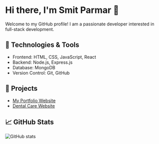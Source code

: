 # Hi there, I'm Smit Parmar 👋

Welcome to my GitHub profile! I am a passionate developer interested in full-stack development.

## 🔧 Technologies & Tools
- Frontend: HTML, CSS, JavaScript, React
- Backend: Node.js, Express.js
- Database: MongoDB
- Version Control: Git, GitHub

## 🚀 Projects
- [My Portfolio Website](https://github.com/smitparmar20/portfolio)
- [Dental Care Website](https://github.com/smitparmar20/Dental-care)

## 📈 GitHub Stats
![GitHub stats](https://github-readme-stats.vercel.app/api?username=smitparmar20&show_icons=true)



